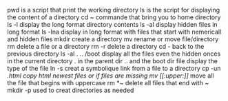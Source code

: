 pwd is a script that print the working directory
ls is the script for displaying the content of a directory
cd ~ commande that bring you to home directory
ls -l display the long format directory contents
ls -al display hidden files in long format
ls -lna display in long format with files that start with nemericall and hidden files
mkdir create a directory
mv rename or move file/directory
rm delete a file or a directory
rm -r delete a directory
cd - back to the previous directory
ls -al . .. /boot display all the files even the hidden onces in the current directory . in the parent dir .. and the boot dir
file display the type of the file
ln -s creat a symbolique link from a file to a directory
cp -un *.html copy html  newest files or if files are missing
mv [[:upper:]]* move all the file that begins with uppercase 
rm *~ delete all files that end with ~ 
mkdir -p used to creat directories as needed  
